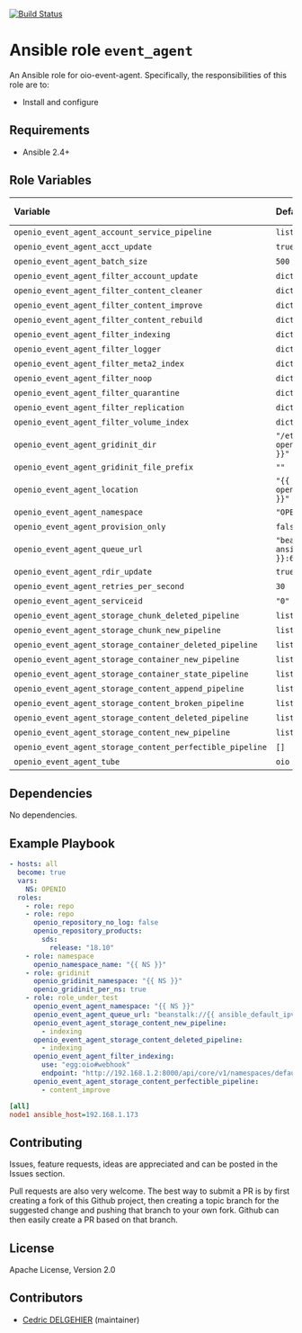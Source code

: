 [![Build Status](https://travis-ci.org/open-io/ansible-role-openio-oio-event-agent.svg?branch=master)](https://travis-ci.org/open-io/ansible-role-openio-oio-event-agent)
# Ansible role `event_agent`

An Ansible role for oio-event-agent. Specifically, the responsibilities of this role are to:

- Install and configure

## Requirements

- Ansible 2.4+

## Role Variables


| Variable   | Default | Comments (type)  |
| :---       | :---    | :---             |
| `openio_event_agent_account_service_pipeline` | `list` | ... |
| `openio_event_agent_acct_update` | `true` | ... |
| `openio_event_agent_batch_size` | `500` | ... |
| `openio_event_agent_filter_account_update` | `dict` | ... |
| `openio_event_agent_filter_content_cleaner` | `dict` | ... |
| `openio_event_agent_filter_content_improve` | `dict` | ... |
| `openio_event_agent_filter_content_rebuild` | `dict` | ... |
| `openio_event_agent_filter_indexing` | `dict` | ... |
| `openio_event_agent_filter_logger` | `dict` | ... |
| `openio_event_agent_filter_meta2_index` | `dict` | ... |
| `openio_event_agent_filter_noop` | `dict` | ... |
| `openio_event_agent_filter_quarantine` | `dict` | ... |
| `openio_event_agent_filter_replication` | `dict` | ... |
| `openio_event_agent_filter_volume_index` | `dict` | ... |
| `openio_event_agent_gridinit_dir` | `"/etc/gridinit.d/{{ openio_event_agent_namespace }}"` | ... |
| `openio_event_agent_gridinit_file_prefix` | `""` | ... |
| `openio_event_agent_location` | `"{{ ansible_hostname }}.{{ openio_event_agent_serviceid }}"` | ... |
| `openio_event_agent_namespace` | `"OPENIO"` | ... |
| `openio_event_agent_provision_only` | `false` | ... |
| `openio_event_agent_queue_url` | `"beanstalk://{{ ansible_default_ipv4.address }}:6014"` | ... |
| `openio_event_agent_rdir_update` | `true` | ... |
| `openio_event_agent_retries_per_second` | `30` | ... |
| `openio_event_agent_serviceid` | `"0"` | ... |
| `openio_event_agent_storage_chunk_deleted_pipeline` | `list` | ... |
| `openio_event_agent_storage_chunk_new_pipeline` | `list` | ... |
| `openio_event_agent_storage_container_deleted_pipeline` | `list` | ... |
| `openio_event_agent_storage_container_new_pipeline` | `list` | ... |
| `openio_event_agent_storage_container_state_pipeline` | `list` | ... |
| `openio_event_agent_storage_content_append_pipeline` | `list` | ... |
| `openio_event_agent_storage_content_broken_pipeline` | `list` | ... |
| `openio_event_agent_storage_content_deleted_pipeline` | `list` | ... |
| `openio_event_agent_storage_content_new_pipeline` | `list` | ... |
| `openio_event_agent_storage_content_perfectible_pipeline` | `[]` | ... |
| `openio_event_agent_tube` | `oio` | ... |

## Dependencies

No dependencies.

## Example Playbook

```yaml
- hosts: all
  become: true
  vars:
    NS: OPENIO
  roles:
    - role: repo
    - role: repo
      openio_repository_no_log: false
      openio_repository_products:
        sds:
          release: "18.10"
    - role: namespace
      openio_namespace_name: "{{ NS }}"
    - role: gridinit
      openio_gridinit_namespace: "{{ NS }}"
      openio_gridinit_per_ns: true
    - role: role_under_test
      openio_event_agent_namespace: "{{ NS }}"
      openio_event_agent_queue_url: "beanstalk://{{ ansible_default_ipv4.address }}:6014"
      openio_event_agent_storage_content_new_pipeline:
        - indexing
      openio_event_agent_storage_content_deleted_pipeline:
        - indexing
      openio_event_agent_filter_indexing:
        use: "egg:oio#webhook"
        endpoint: "http://192.168.1.2:8000/api/core/v1/namespaces/default/services/indexing/proxy/invoke"
      openio_event_agent_storage_content_perfectible_pipeline:
        - content_improve
```


```ini
[all]
node1 ansible_host=192.168.1.173
```

## Contributing

Issues, feature requests, ideas are appreciated and can be posted in the Issues section.

Pull requests are also very welcome.
The best way to submit a PR is by first creating a fork of this Github project, then creating a topic branch for the suggested change and pushing that branch to your own fork.
Github can then easily create a PR based on that branch.

## License

Apache License, Version 2.0

## Contributors

- [Cedric DELGEHIER](https://github.com/cdelgehier) (maintainer)
